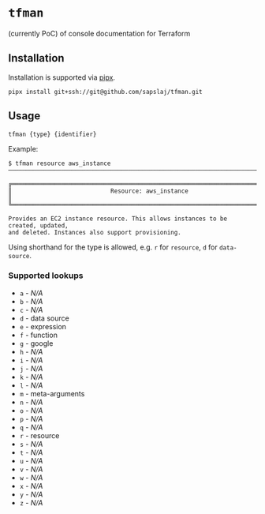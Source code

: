 # `tfman`

(currently PoC) of console documentation for Terraform

## Installation

Installation is supported via [pipx](https://pypa.github.io/pipx/).

```shell
pipx install git+ssh://git@github.com/sapslaj/tfman.git
```

## Usage

```shell
tfman {type} {identifier}
```

Example:

```shell
$ tfman resource aws_instance
────────────────────────────────────────────────────────────────────────────────

╔══════════════════════════════════════════════════════════════════════════════╗
║                            Resource: aws_instance                            ║
╚══════════════════════════════════════════════════════════════════════════════╝

Provides an EC2 instance resource. This allows instances to be created, updated,
and deleted. Instances also support provisioning.
```

Using shorthand for the type is allowed, e.g. `r` for `resource`, `d` for `data-source`.

### Supported lookups

- `a` - _N/A_
- `b` - _N/A_
- `c` - _N/A_
- `d` - data source
- `e` - expression
- `f` - function
- `g` - google
- `h` - _N/A_
- `i` - _N/A_
- `j` - _N/A_
- `k` - _N/A_
- `l` - _N/A_
- `m` - meta-arguments
- `n` - _N/A_
- `o` - _N/A_
- `p` - _N/A_
- `q` - _N/A_
- `r` - resource
- `s` - _N/A_
- `t` - _N/A_
- `u` - _N/A_
- `v` - _N/A_
- `w` - _N/A_
- `x` - _N/A_
- `y` - _N/A_
- `z` - _N/A_
